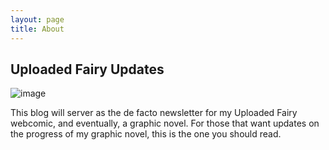 ```yaml
---
layout: page
title: About
---
```

## Uploaded Fairy Updates
![image](https://lwflouisa.github.io/uploadedfairyalt/pages/coverart/cover4.jpg)

This blog will server as the de facto newsletter for my Uploaded Fairy webcomic, and eventually, a graphic novel. For those that want updates on the progress of my graphic novel, this is the one you should read.
